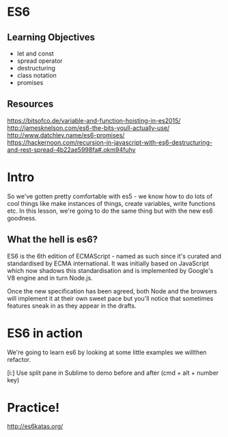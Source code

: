 # ES6

## Learning Objectives
* let and const
* spread operator
* destructuring
* class notation
* promises

## Resources
https://bitsofco.de/variable-and-function-hoisting-in-es2015/
http://jamesknelson.com/es6-the-bits-youll-actually-use/
http://www.datchley.name/es6-promises/
https://hackernoon.com/recursion-in-javascript-with-es6-destructuring-and-rest-spread-4b22ae5998fa#.okm94fuhy

# Intro

So we've gotten pretty comfortable with es5 - we know how to do lots of cool things like make instances of things, create variables, write functions etc. In this lesson, we're going to do the same thing but with the new es6 goodness.

## What the hell is es6?

ES6 is the 6th edition of ECMAScript - named as such since it's curated and standardised by ECMA international. It was initially based on JavaScript which now shadows this standardisation and is implemented by Google's V8 engine and in turn Node.js.

Once the new specification has been agreed, both Node and the browsers will implement it at their own sweet pace but you'll notice that sometimes features sneak in as they appear in the drafts.

# ES6 in action

We're going to learn es6 by looking at some little examples we willthen refactor.

[i:] Use split pane in Sublime to demo before and after (cmd + alt + number key)

# Practice!
http://es6katas.org/

